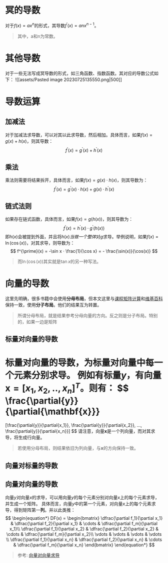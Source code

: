 # 冥的导数
对于$f(x)=ax^n$的形式，其导数$f^{\prime}(x)=anx^{n-1}$。
> 其中，a和n为常数。
# 其他导数
对于一些无法写成冥导数的形式，如三角函数、指数函数。其对应的导数公式如下：
![[assets/Pasted image 20230725135550.png|500]]
# 导数运算
## 加减法
对于加减法求导数，可以对其以此求导数，然后相加。具体而言，如果$f(x) = g(x) + h(x)$，则其导数：
$$
f^{\prime}(x) = g^{\prime}(x) + h^{\prime}(x)
$$
## 乘法
乘法则需要将结果拆开，具体而言，如果$f(x) = g(x) · h(x)$，则其导数为：
$$
f^{\prime}(x) = g^{\prime}(x) · h(x) + g(x) · h^{\prime}(x)
$$
## 链式法则
如果存在链式函数，具体而言，如果$f(x) = g(h(x))$，则其导数为：
$$
f^{\prime}(x) = h^{\prime}(x) · g^{\prime}(h(x))
$$
即$h(x)$会被提到外面，并且将$h(x)$*当做一个整体*对$g$求导。举例说明，如果$f(x)=\ln(\cos(x))$，对其求导，则导数为：
$$
f^{\prime}(x) = -\sin x · \frac{1}{\cos x} = - \frac{\sin(x)}{\cos(x)}
$$
> 而$\ln(\cos(x))$其实就是$\tan x$的另一种写法。

# 向量的导数
这里先明确，很多书籍中会使用**分母布局**，但本文这里与[课程矩阵计算](https://www.bilibili.com/video/BV1eZ4y1w7PY?p=2&vd_source=8fc1ba7db0ecc643e9aacb066fe696cb)和[维基百科](https://en.wikipedia.org/wiki/Matrix_calculus)保持一致，使用**分子布局**。他们的结果互为转置。

> 所谓分母布局，就是结果参考分母向量的方向。反之则是分子布局。特别的，如果一边是矩阵

## 标量对向量的导数
标量对向量的导数，为标量对向量中每一个元素分别求导。
例如有标量$y$，有向量$\mathbf{x} = [x_1,x_2,..,x_n]^T$。则有：
$$
\frac{\partial{y}}{\partial{\mathbf{x}}}
=
[\frac{\partial{y}}{\partial{x_1}}, \frac{\partial{y}}{\partial{x_2}}, ..., \frac{\partial{y}}{\partial{x_n}}]
$$
请注意，向量$\mathbf{x}$是一个列向量，而对其求导，将生成行向量。

> 若使用分母布局，则结果依旧为列向量，与$\mathbf{x}$的方向保持一致。

## 向量对标量的导数


## 向量对向量的导数
向量$y$对向量$x$的求导，可以用向量$y$的每个元素分别对向量$x$上的每个元素求导，并生成一个矩阵。
具体而言，向量$y$中的第一个元素，对向量$x$上的每个元素求导，得到矩阵第一**列**。并以此类推：
$$
\begin{equation*}
DF(x) = 
	\begin{bmatrix}
		\dfrac{\partial f_1}{\partial x_1} & \dfrac{\partial f_2}{\partial x_1}  & \cdots & \dfrac{\partial f_m}{\partial x_1}\\
		\dfrac{\partial f_1}{\partial x_2} & \dfrac{\partial f_2}{\partial x_2}  & \cdots & \dfrac{\partial f_m}{\partial x_2}\\
		\vdots                             & \vdots                              & \vdots & \vdots                            \\
		\dfrac{\partial f_1}{\partial x_n} & \dfrac{\partial f_2}{\partial x_n}  & \cdots & \dfrac{\partial f_m}{\partial x_n}
	\end{bmatrix}
\end{equation*}
$$
> 参考: [向量对向量求导](https://www.cnblogs.com/yanghh/p/13758243.html)
